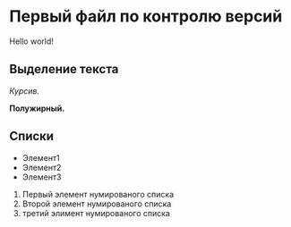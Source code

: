 # Первый файл по контролю версий

Hello world!

## Выделение текста

*Курсив.*

**Полужирный.**

## Списки

* Элемент1
* Элемент2
* Элемент3

1. Первый элемент нумированого списка
2. Второй элемент нумированого списка
3. третий элимент нумированого списка